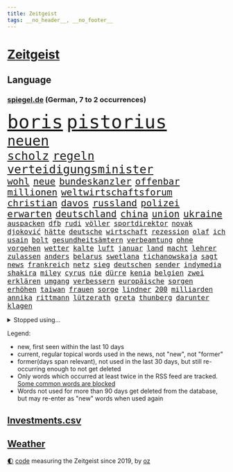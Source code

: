 ```yaml
---
title: Zeitgeist
tags: __no_header__, __no_footer__
---
```


# [Zeitgeist](https://oliz.io/zeitgeist/)

## Language

<h3><a href="https://www.spiegel.de" target="_blank">spiegel.de</a> (German, 7 to 2 occurrences)</h3>
<p style="font-family:monospace">
<span style="font-size:32pt"><a href="news_links.html#boris" class="current">boris</a></span>
<span style="font-size:32pt"><a href="news_links.html#pistorius" class="new">pistorius</a></span>
<br>
<span style="font-size:24pt"><a href="news_links.html#neuen" class="current">neuen</a></span>
<br>
<span style="font-size:20pt"><a href="news_links.html#scholz" class="current">scholz</a></span>
<span style="font-size:20pt"><a href="news_links.html#regeln" class="current">regeln</a></span>
<span style="font-size:20pt"><a href="news_links.html#verteidigungsminister" class="current">verteidigungsminister</a></span>
<br>
<span style="font-size:16pt"><a href="news_links.html#wohl" class="current">wohl</a></span>
<span style="font-size:16pt"><a href="news_links.html#neue" class="current">neue</a></span>
<span style="font-size:16pt"><a href="news_links.html#bundeskanzler" class="current">bundeskanzler</a></span>
<span style="font-size:16pt"><a href="news_links.html#offenbar" class="current">offenbar</a></span>
<span style="font-size:16pt"><a href="news_links.html#millionen" class="current">millionen</a></span>
<span style="font-size:16pt"><a href="news_links.html#weltwirtschaftsforum" class="new">weltwirtschaftsforum</a></span>
<span style="font-size:16pt"><a href="news_links.html#christian" class="current">christian</a></span>
<span style="font-size:16pt"><a href="news_links.html#davos" class="new">davos</a></span>
<span style="font-size:16pt"><a href="news_links.html#russland" class="current">russland</a></span>
<span style="font-size:16pt"><a href="news_links.html#polizei" class="current">polizei</a></span>
<span style="font-size:16pt"><a href="news_links.html#erwarten" class="current">erwarten</a></span>
<span style="font-size:16pt"><a href="news_links.html#deutschland" class="current">deutschland</a></span>
<span style="font-size:16pt"><a href="news_links.html#china" class="current">china</a></span>
<span style="font-size:16pt"><a href="news_links.html#union" class="current">union</a></span>
<span style="font-size:16pt"><a href="news_links.html#ukraine" class="current">ukraine</a></span>
<br>
<span style="font-size:12pt"><a href="news_links.html#auspacken" class="new">auspacken</a></span>
<span style="font-size:12pt"><a href="news_links.html#dfb" class="current">dfb</a></span>
<span style="font-size:12pt"><a href="news_links.html#rudi" class="current">rudi</a></span>
<span style="font-size:12pt"><a href="news_links.html#völler" class="current">völler</a></span>
<span style="font-size:12pt"><a href="news_links.html#sportdirektor" class="current">sportdirektor</a></span>
<span style="font-size:12pt"><a href="news_links.html#novak" class="current">novak</a></span>
<span style="font-size:12pt"><a href="news_links.html#djoković" class="current">djoković</a></span>
<span style="font-size:12pt"><a href="news_links.html#hätte" class="current">hätte</a></span>
<span style="font-size:12pt"><a href="news_links.html#deutsche" class="current">deutsche</a></span>
<span style="font-size:12pt"><a href="news_links.html#wirtschaft" class="current">wirtschaft</a></span>
<span style="font-size:12pt"><a href="news_links.html#rezession" class="current">rezession</a></span>
<span style="font-size:12pt"><a href="news_links.html#olaf" class="current">olaf</a></span>
<span style="font-size:12pt"><a href="news_links.html#ich" class="current">ich</a></span>
<span style="font-size:12pt"><a href="news_links.html#usain" class="new">usain</a></span>
<span style="font-size:12pt"><a href="news_links.html#bolt" class="new">bolt</a></span>
<span style="font-size:12pt"><a href="news_links.html#gesundheitsämtern" class="new">gesundheitsämtern</a></span>
<span style="font-size:12pt"><a href="news_links.html#verbeamtung" class="new">verbeamtung</a></span>
<span style="font-size:12pt"><a href="news_links.html#ohne" class="current">ohne</a></span>
<span style="font-size:12pt"><a href="news_links.html#vorgehen" class="current">vorgehen</a></span>
<span style="font-size:12pt"><a href="news_links.html#wetter" class="current">wetter</a></span>
<span style="font-size:12pt"><a href="news_links.html#kalte" class="current">kalte</a></span>
<span style="font-size:12pt"><a href="news_links.html#luft" class="current">luft</a></span>
<span style="font-size:12pt"><a href="news_links.html#januar" class="current">januar</a></span>
<span style="font-size:12pt"><a href="news_links.html#land" class="current">land</a></span>
<span style="font-size:12pt"><a href="news_links.html#macht" class="current">macht</a></span>
<span style="font-size:12pt"><a href="news_links.html#lehrer" class="current">lehrer</a></span>
<span style="font-size:12pt"><a href="news_links.html#zulassen" class="current">zulassen</a></span>
<span style="font-size:12pt"><a href="news_links.html#anders" class="current">anders</a></span>
<span style="font-size:12pt"><a href="news_links.html#belarus" class="current">belarus</a></span>
<span style="font-size:12pt"><a href="news_links.html#swetlana" class="new">swetlana</a></span>
<span style="font-size:12pt"><a href="news_links.html#tichanowskaja" class="new">tichanowskaja</a></span>
<span style="font-size:12pt"><a href="news_links.html#sagt" class="current">sagt</a></span>
<span style="font-size:12pt"><a href="news_links.html#news" class="current">news</a></span>
<span style="font-size:12pt"><a href="news_links.html#frankreich" class="current">frankreich</a></span>
<span style="font-size:12pt"><a href="news_links.html#netz" class="current">netz</a></span>
<span style="font-size:12pt"><a href="news_links.html#sieg" class="current">sieg</a></span>
<span style="font-size:12pt"><a href="news_links.html#deutschen" class="current">deutschen</a></span>
<span style="font-size:12pt"><a href="news_links.html#sender" class="current">sender</a></span>
<span style="font-size:12pt"><a href="news_links.html#indymedia" class="new">indymedia</a></span>
<span style="font-size:12pt"><a href="news_links.html#shakira" class="new">shakira</a></span>
<span style="font-size:12pt"><a href="news_links.html#miley" class="current">miley</a></span>
<span style="font-size:12pt"><a href="news_links.html#cyrus" class="current">cyrus</a></span>
<span style="font-size:12pt"><a href="news_links.html#nie" class="current">nie</a></span>
<span style="font-size:12pt"><a href="news_links.html#dürre" class="current">dürre</a></span>
<span style="font-size:12pt"><a href="news_links.html#kenia" class="current">kenia</a></span>
<span style="font-size:12pt"><a href="news_links.html#belgien" class="current">belgien</a></span>
<span style="font-size:12pt"><a href="news_links.html#zwei" class="current">zwei</a></span>
<span style="font-size:12pt"><a href="news_links.html#erklären" class="current">erklären</a></span>
<span style="font-size:12pt"><a href="news_links.html#umgang" class="current">umgang</a></span>
<span style="font-size:12pt"><a href="news_links.html#verbessern" class="current">verbessern</a></span>
<span style="font-size:12pt"><a href="news_links.html#europäische" class="current">europäische</a></span>
<span style="font-size:12pt"><a href="news_links.html#sorgen" class="current">sorgen</a></span>
<span style="font-size:12pt"><a href="news_links.html#erhöhen" class="current">erhöhen</a></span>
<span style="font-size:12pt"><a href="news_links.html#taiwan" class="current">taiwan</a></span>
<span style="font-size:12pt"><a href="news_links.html#frauen" class="current">frauen</a></span>
<span style="font-size:12pt"><a href="news_links.html#sorge" class="current">sorge</a></span>
<span style="font-size:12pt"><a href="news_links.html#lindner" class="current">lindner</a></span>
<span style="font-size:12pt"><a href="news_links.html#200" class="current">200</a></span>
<span style="font-size:12pt"><a href="news_links.html#milliarden" class="current">milliarden</a></span>
<span style="font-size:12pt"><a href="news_links.html#annika" class="current">annika</a></span>
<span style="font-size:12pt"><a href="news_links.html#rittmann" class="new">rittmann</a></span>
<span style="font-size:12pt"><a href="news_links.html#lützerath" class="current">lützerath</a></span>
<span style="font-size:12pt"><a href="news_links.html#greta" class="current">greta</a></span>
<span style="font-size:12pt"><a href="news_links.html#thunberg" class="current">thunberg</a></span>
<span style="font-size:12pt"><a href="news_links.html#darunter" class="current">darunter</a></span>
<span style="font-size:12pt"><a href="news_links.html#klagen" class="current">klagen</a></span>
</p>
<details>
<summary>Stopped using...</summary>
<p class="former" style="font-size:12pt">
aktien(817) diktator(817) treffer(817) energien(816) spuren(816) st(816) angebot(815) erzielt(815) flick(815) hansi(815) hinterlassen(815) hsv(815) identifiziert(815) landtag(815) nationalmannschaft(815) stich(815) szenen(815) digitalisierung(814) geduld(814) gestartet(814) herbert(814) korruption(814) mannschaft(814) schwarze(814) wirkte(814) atmosphäre(813) bundestags(813) doku(813) lager(813) stunde(813) äußern(813) behandlung(812) entlastet(812) hieß(812) mancherorts(812) moderne(812) schlug(812) wahlen(812) abends(811) angeklagter(811) denken(811) depressionen(811) interne(811) klimaneutral(811) krankenhäusern(811) witz(811) bitten(810) eingeschränkt(810) engagement(810) evakuiert(810) mainz(810) 75(809) drama(809) erholung(809) gelände(809) gesamte(809) netzwerk(809) recep(809) richterin(809) tayyip(809) unabhängige(809) versteigert(809) vorbereitet(809) bedenken(808) einstigen(808) ließen(808) mali(808) reporter(808) syrien(808) uhr(808) verhandelt(808) anspruch(807) augsburg(807) endspiel(807) erklärte(807) geplanten(807) niederlanden(807) rassistisch(807) schwangere(807) umwelt(807) veranstaltung(807) verschieben(807) breit(806) eintracht(806) halben(806) klaren(806) märchen(806) nominiert(806) selben(806) usbehörden(806) aufnahme(805) einführen(805) einzug(805) fahrrad(805) kiel(805) kindesmissbrauch(805) anthony(804) dominiert(804) eingebrochen(804) julian(804) weißen(804) abgebrochen(803) bestraft(803) ermittlern(803) fuhr(803) möglichst(803) rat(803) sc(803) schauen(803) starker(803) verbindung(803) wiederholt(803) amerikanischen(802) belarussische(802) durchsuchungen(802) gehören(802) islamischen(802) sinn(802) klubs(801) drastische(800) eigentümer(800) null(800) schottland(800) aktivistin(799) demonstrationen(799) falschen(799) stärke(799) eklat(798) jemen(798) siegte(798) stream(798) verbrechen(798) begründet(797) olympische(797) organisation(797) vw(797) beteiligung(796) demokratische(795) gering(795) küstenwache(795) verbände(795) belegen(794) em(794) gesundheitsministerium(794) pflegekräfte(794) lücke(792) brach(790) landesweit(789) nachbar(789) verwickelt(789) bürgerinnen(787) teilnahme(787) apps(786) favorit(786) griechischen(786) s(783) folter(782) abhängig(781) bangt(781) empfehlung(780) schaut(780) aufgefunden(779) stellung(779) rang(778) kassieren(777) uhaft(776) rutschte(774) schock(773) sarah(772) schmerz(770) sogenannten(769) erhebliche(762) nächstes(762) karlsruhe(761) zeitung(759) härtere(755) tolle(755) heizen(754) drohne(752) 85(749) maschinen(746) ärmelkanal(745) brachten(739) heidelberg(722) polizeiruf(714) zusätzlichen(705) fotografiert(697) gezielt(687) rückgang(671) medaille(668) hochschulen(660) verantwortliche(649) politikern(648) zusammengebrochen(647) athen(645) bewirbt(641) angebote(627) westlichen(618) zwischenfall(617) werte(614) forschende(607) trost(601) holz(596) gestanden(594) 800(589) gefilmt(571) kontinent(571) fotografen(560) aussterben(556) arte(551) morgens(551) rereportage(551) brannte(548) irre(541) bundesrat(539) 9(537) chaotischen(532) sichtbar(520) gremium(518) erfolglos(517) einführung(516) vertretung(515) fraktion(509) erkrankte(503) exil(501) gerissen(499) händen(489) funktionen(488) überraschende(483) diebe(480) nachmittag(479) meldeten(468) draghi(466) arten(465) kursieren(456) emotionen(449) vermitteln(444) bahnen(441) zeitpunkt(436) bedrängt(435) volksverhetzung(435) einander(432) gasversorgung(431) abu(424) inklusive(423) schlimme(422) härte(421) luftwaffe(420) schülerin(419) töchtern(419) betrüger(414) stadtteil(414) generationen(413) summen(411) rande(407) auge(405) geringer(405) gestiegene(404) regierungen(403) trip(403) beteiligte(402) verwüstung(398) historischer(397) begehen(395) wmteilnahme(395) auseinandersetzungen(394) außenministerium(393) piloten(392) brandbrief(389) gelb(389) dinosaurier(387) meteorologen(387) loch(386) swift(383) teuerung(378) zuständig(378) gedenkt(375) senden(374) beziehen(372) brown(370) bronze(369) bundesinnenministerin(369) südosten(365) menschenrechtler(364) bat(362) gefechte(360) meere(358) normalen(358) wolf(357) vorm(356) kahn(354) verkaufte(353) verringern(351) donezk(349) mitgliedstaaten(347) mutigen(346) gerichte(344) 2002(343) großbrand(341) brandanschlag(340) entführung(340) verzweifeln(339) aufgeklärt(338) justizministerium(337) erneuert(336) teilten(336) 49(335) einheit(332) fisch(332) fremd(330) erstem(329) reichweite(327) sofortige(326) runter(323) schätzt(323) bejubelt(321) klug(319) vereinigte(319) verwaltung(314) schülern(313) leuten(311) gitter(309) problems(308) dubiosen(307) straßburg(306) krause(304) terror(303) lücken(301) lebe(300) arbeitszeit(299) bomben(298) taktik(298) inakzeptable(295) maskendeals(294) odessa(294) spiegelbildungsnewsletter(294) statistisches(294) stoff(294) fußballspiel(293) linkspartei(293) beschuldigten(290) evakuierung(290) rekordtief(289) töchter(288) nukleare(287) 34(284) baustelle(284) melanie(284) links(282) zugriff(281) energiesparen(280) wappnen(280) breiten(279) austricksen(278) messerattacke(277) hochrangige(275) schnellere(275) günstige(274) zuflucht(271) nationalelf(270) spart(270) g20(269) kriegsführung(268) fußballweltmeisterschaft(267) sizilien(267) house(266) 48(265) abgrund(264) g7(263) hängengeblieben(261) spürt(261) ernste(257) spannung(257) beigelegt(256) belegschaft(256) täters(256) 24jährige(254) einsetzt(251) gewalttaten(250) schönen(250) haare(248) hammer(248) indische(246) taugt(246) bayreuth(244) generalstaatsanwaltschaft(244) stichwahl(244) export(243) 84(241) nachvollziehbar(241) übergriffen(241) ifoinstituts(237) lokführer(236) mannheim(234) gefährdete(233) unterlag(231) fragwürdige(230) gepäck(230) hoeneß(229) uli(229) netzagenturchef(227) prinzessin(227) love(226) westjordanland(225) hitze(224) airport(223) schutzmasken(223) gestürmt(222) längerer(220) lösungen(220) syrischen(220) vereidigt(220) japanische(219) managerin(219) suchte(219) angeschlagenen(218) ausgezahlt(218) vermittelte(218) waggons(218) besitzt(217) dauerhaften(217) r(217) regierungsbildung(215) budget(214) libanon(214) brittney(213) griner(213) ryanair(213) sanktionieren(213) debattiert(212) 16jährigen(211) 21jähriger(211) erdoğans(211) 110(210) besseren(210) nachbesserungen(210) usbasketballerin(210) verschleiert(207) kapazitäten(204) henry(203) ruben(203) provozieren(201) manch(200) tempel(200) zunehmender(200) chaotisch(199) übung(199) weltrekord(197) attestiert(196) jimmy(196) 9eurotickets(195) defekt(195) fotografinnen(195) terrororganisation(195) kaputte(194) medikament(194) neuseelands(194) mitgenommen(193) zuwanderung(193) erobern(190) intervention(190) neustart(190) ausgewählt(189) wmhalbfinale(189) arbeiteten(188) erfinder(186) jubelte(186) krebserkrankung(185) bruttoinlandsprodukt(184) angelegte(183) ryan(182) genauer(181) stützen(181) geeigneten(179) detonationen(176) hessische(176) portugals(176) reservisten(176) strich(176) cumexaffäre(175) freizeit(175) misere(175) unzufriedene(175) vorschreiben(175) demonstrant(173) 27jährige(172) horrenden(172) verletzen(172) überlegt(172) brandstifter(171) frauenrechte(171) legal(171) geflüchteter(170) koffer(169) lucas(169) oslo(169) schadstoffe(169) gartenkolumne(168) gekürt(168) grundstück(168) kultusminister(168) prostituierte(168) streicheln(168) bestechung(167) usraumfahrtbehörde(167) antisemitismusvorwürfen(166) folgten(166) digitale(165) vergleicht(165) zugezogen(165) schwede(163) vorlage(163) gewährleisten(162) angehoben(161) historikerin(160) klausmichael(160) zurückhaltung(160) privater(159) gruppenphase(158) besprüht(157) dach(157) klimafreundlich(157) tribut(157) service(156) effektiv(155) offenlegen(155) japanischer(154) lautes(154) motorradfahrer(153) effekt(152) fahrerin(152) sterling(152) ellen(151) unterkunft(151) teenagern(149) 40jährige(148) korrekt(148) kulturpolitik(148) schmelzen(148) technisch(148) giorgia(147) meloni(147) aufatmen(146) gründet(146) kanalinsel(146) komplikationen(145) diana(144) nation(144) üblich(144) ron(143) schreitet(143) durchs(142) postfaschistische(142) dopingprobe(141) dopings(141) flüssen(141) verabschiedete(140) berechnungen(139) einladung(139) hoffnungsträger(138) verpflichtungen(138) bestes(137) desantis(136) gaspreis(136) leistet(136) shitstorm(135) zugrunde(135) bach(134) überraschen(134) haken(133) harmlos(133) home(133) selbstbewusstsein(132) smart(132) spätsommer(132) tv+(132) wunderbar(132) usstaat(131) angezeigt(130) rot(130) energiequelle(128) falten(128) gehörten(128) klappen(128) anhaltender(127) aufbegehren(127) ussenat(127) wenigstens(127) beworben(126) hilfspaket(126) regenfällen(126) sicherer(126) 00(125) ermordete(125) goldener(125) verstöße(125) eismassen(124) lebensgefährliche(124) rutschen(124) tagesordnung(124) extremismus(123) seitenlinie(123) deutlicher(122) geldwäsche(121) rowling(121) energiepauschale(120) oppositionschef(120) archäologen(119) beschaffen(119) cumex(119) gänzlich(119) schiefgehen(119) skizziert(119) staatsstreich(119) befürworten(118) skigebiete(118) verlage(118) wunderkind(118) angeblicher(117) atlantik(117) berechnet(117) bombenanschlag(117) drehbuchautor(117) erforderlich(117) gegenmaßnahme(117) glaubte(117) saisonsieg(116) behindert(115) fdpvize(115) bangkok(113) regisseurin(113) fauci(112) fristverlängerung(112) kanadischen(112) kurznachrichtendienst(112) mainzer(112) usbörsenaufsicht(112) verfassungsgericht(112) videotest(112) bösewicht(111) verprügelt(111) bauart(110) frühes(110) geteilt(110) igor(110) remo(110) elektroschrott(107) listen(107) abpfiff(106) bereut(106) nationalsozialismus(106) unabhängigen(106) vegane(106) vorurteile(106) parteiübergreifend(105) zeitlich(105) iranerinnen(104) jk(104) wasserversorgung(104) ber(103) stromkosten(103) branchen(102) rechtsradikale(102) sadness(102) triangle(102) abgelöst(101) blockierten(101) bundesnetzagenturchef(101) leyens(101) strompreisbremse(101) einverstanden(100) angelina(99) befreiten(99) blond(99) geschlecht(99) jolie(99) mondmission(99) abtrünnigen(98) krone(98) rausgeworfen(98) modewelt(97) winkel(97) wohnraum(97) fachmesse(96) stromausfällen(96) bootsunglück(95) fortschrittlich(95) spiels(95) sprangen(95) forscherin(94) pflichten(94) euparlaments(93) ios(93) fortschritte(92) initiiert(92) prozessauftakt(92) reynolds(92) antrieb(91) it's(91) mitteilte(91) stärkere(91) wirtschaftsinteressen(91) allgegenwärtig(90) arbeitgeberpräsident(90) arbeitszeiterfassung(90) brennholz(90) charakter(90) dauerkrise(90) dulger(90) einwanderung(90) floridas(90) nahbar(90) penibel(90) verschenkt(90) wlan(90) balkanroute(89) brutalität(89) degeneres(89) geldentzug(89) grenzgebiet(89) kassierer(89) opel(89) smartwatch(89) versorgungssicherheit(89) windsors(89) bedeutende(88) matthäus(88) neymar(88) sofortiger(88) östlund(88) ausscheiden(87) eisenbahner(87) finanzämter(87) haustier(87) lobte(87) nacken(87) routine(87) watch(87) álvarez(87) aufgenommenen(86) heiko(86) kündigungen(86) sauber(86) schmuckstücke(86) 47jähriger(85) boomer(85) coronamaskenaffäre(85) dreieinhalb(85) düpierte(85) eingriffe(85) harmlosen(85) juliane(85) store(85) superspreaderevent(85) belastungsgrenze(84) daniela(84) imperialismus(84) iocpräsident(84) mobilen(84) nominierungen(84) ode(84) verfilmt(84) verhältnissen(84) haushaltsausschuss(83) härtesten(83) kern(83) manches(83) strategischen(83) teamkollegen(83) zitiert(83) bauarbeiter(82) gehüllt(82) gruppenspiel(82) hungersnot(82) regimes(82) unstimmigkeiten(82) wiktor(82) wohlbefinden(82) abfahrt(81) besiegen(81) datenanalyse(81) ecken(81) katze(81) kolonien(81) kreativen(81) mögen(81) verschwörungsideologien(81) vizepräsidentin(81) waffenhändler(81) 53jährige(80) dahintersteckt(80) guttenberg(80) karltheodor(80) nachhaltigkeitsziele(80) poetische(80) soldatin(80) ausgestanden(79) belgiens(79) giroud(79) isolierung(79) olivier(79) verbandes(79) wahlsieg(79) 1813(78) alleingelassen(78) dahmer(78) erzielen(78) exemplar(78) exwirecardchef(78) faschistischen(78) judith(78) polare(78) razzien(78) staatlicher(78) umfassend(78) verrückten(78) wmgastgeber(78) wärmen(78) ausbreiten(77) finanzausschuss(77) geheimdokumente(77) rechtsnationalen(77) uniprofessor(77) benachteiligten(76) großrazzia(76) stadtderby(76) warburg(76) fatal(75) massenweise(75) milliardenschweres(75) applenutzer(74) dominik(74) festnehmen(74) intensiv(74) sozialdemokrat(74) 7500(73) bosnienherzegowina(73) düngemittel(73) kämpferin(73) mullahregime(73) neunziger(73) schräge(73) unglücksursache(73) veganen(73) verharmlost(73) angekündigter(72) besitz(72) buchung(72) gekehrt(72) morten(72) revolutionsgarden(72) bereichen(71) fahrplan(71) forscht(71) getarnt(71) indonesien(71) klimaminister(71) medienschaffende(71) sec(71) spitznamen(71) ausgesperrt(70) carter(70) intensivmediziner(70) liest(70) polarisiert(70) 02rückstand(69) altem(69) ausmachen(69) desaströsen(69) dwd(69) eugipfel(69) feindselige(69) streits(69) vorziehen(69) angelegt(68) erinnerte(68) karlheinz(68) leukämie(68) nachtzug(68) rummenigge(68) synagoge(68) teenagerin(68) dave(67) entzug(67) finalen(67) höchststrafe(67) abbruch(66) hardlinern(66) mia(66) ministerpräsidentenkonferenz(66) mittlerer(66) rentenalter(66) rufe(66) solidarisieren(66) unmittelbarer(66) weint(66) 124(65) berufsgruppen(65) energiepreisbremse(65) friedensnobelpreis(65) iskämpfer(65) usfußball(65) arbeitsvertrag(64) baumaterialien(64) defensive(64) haftbefehle(64) horten(64) schuldspruch(64) verwandelte(64) wwf(64) aufzuhören(63) auktion(63) detonation(63) sonniger(63) todesstrafe(63) emanzipation(62) expolizisten(62) freigekommen(62) fußballderby(62) kriminalfall(62) achtmal(61) aufschlag(61) aufsichtsrat(61) entzogen(61) exiliranerin(61) verurteilungen(61) augenzeugen(60) designierte(60) inkompetenz(60) unterdrücken(60) wahlkampfauftritt(60) chipkonzerns(59) energieinfrastruktur(59) energieministerin(59) fahrplanwechsel(59) infineon(59) nachlässigkeit(59) tafeln(59) unerbittlich(59) chili(58) erkältungswelle(58) euparlamentarier(58) gorillas(58) klebte(58) konsulats(58) lebzeiten(58) neuerliche(58) verfehlen(58) ausbrüchen(57) chronisch(57) eingelegt(57) einheimische(57) gefälscht(57) getir(57) ioc(57) kopfhörer(57) marginal(57) millionenwert(57) unberechenbar(57) argentinische(56) derben(56) grant(56) konstantin(56) konstruiert(56) kuhle(56) leidenschaft(56) spacex(56) geiselhaft(55) luftabwehrsysteme(55) pils(55) susan(55) ausverkauft(54) europaparlaments(54) allermeisten(53) ausgesagt(53) ausschalten(53) flüchtlingsheim(53) gezerrt(53) grüße(53) hang(53) krishnan(53) landebahnen(53) machtverhältnisse(53) absurde(52) anschlagsserie(52) blattgemüse(52) filmpreis(52) human(52) kinderkliniken(52) kinderstationen(52) kitapflicht(52) nonnen(52) pfleger(52) queere(52) regierungsoberhaupt(52) rights(52) zuständigen(52) ausgebuht(51) prozesstag(51) rundumschlag(51) sympathie(51) tübinger(51) vorsieht(51) digitaler(50) drohnenangriffe(50) erprobte(50) geendet(50) kinderbücher(50) nächtlichen(50) rekrutieren(50) behinderung(49) jets(49) mastodon(49) talentierten(49) uscharts(49) 56jährigen(48) reading(48) 21jährige(47) beeindrucken(47) besserer(47) gewalttätiger(47) schauten(47) unangekündigt(47) zigaretten(47) zutage(47) anschauen(46) erdrutschen(46) großmeister(46) philip(46) aufwendigen(45) militärflugzeuge(45) warfen(45) wunderbares(45) ausharren(44) klebt(44) menschenrechtsverstöße(44) sozialamt(44) ulm(44) zustellung(44) 4(43) amir(43) autoreifen(43) chinareise(43) herauskommt(43) häufigsten(43) langfristigen(43) zerschlagen(43) linkedin(42) lockdowns(42) meiden(42) netzwerke(42) energiehilfen(41) heftigsten(41) klingeln(41) potenziell(41) ramaphosa(41) reichlich(41) rheingold(41) südafrikas(41) überreicht(41) brantner(40) charme(40) drogensucht(40) grenzregion(40) winterhilfe(40) wurm(40) leichtigkeit(39) niemandem(39) blauen(38) capitals(38) dhabi(38) gentleman(38) industriestaaten(38) owetschkin(38) psychiatrischen(38) schutzschirm(38) twitters(38) plastik(37) renaissance(37) unbemannte(37) verzögerte(37) vorfreude(37) glatt(36) präsidentschaftskandidatur(36) skepsis(36) klimaklub(35) ausgabe(34) bezüglich(34) co₂abgabe(34) eingetreten(34) i̇mamoğlu(34) podestplatz(34) treu(34) backstreet(33) eintrittsalter(33) istanbuls(33) jahrhunderte(33) langfristige(33) bali(32) boys(32) tribüne(32) ungehorsam(32) awdijiwka(31) brilliert(31) echter(31) innensenatorin(31) männlich(31) realistisch(31) rex(31) schädel(31) siesta(31) sparsamkeit(31) tyrannosaurus(31) babyboomer(30) coronazeit(30) heizöl(30) ärgerlich(30) übersteht(30) 2004(29) dauerhaftes(29) demokratien(29) deutschlandfunk(29) lauter(29) wirecardchef(29) 1978(28) a9(28) altnazi(28) nordeuropa(28) reinhardt(28) stricken(28) todesfolge(28) ukrainerinnen(28) wärmepumpe(28) ecuador(27) exekutiert(27) fifachef(27) gastarbeitern(27) gegensatz(27) meilenstein(27) tarifbeschäftigten(27) 1991(26) abschiebungen(26) arztpraxen(26) ergriff(26) fiebersäfte(26) körperlicher(26) mobilfunknetz(26) rheinland(26) siegfried(26) wunderschöne(26) anrichten(25) chips(25) deschamps(25) flogen(25) portugiese(25) vollen(25) afdbundestagsabgeordnete(24) microsofts(24) bildchefredakteur(23) erliegt(23) gefoltert(23) habhaft(23) innenleben(23) schmerzt(23) usjournalist(23) vorrundenaus(23) wiederhergestellt(23) autounfalls(22) einhorn(22) exmitarbeiter(22) führungsebene(22) goldenen(22) jay(22) kontrollgremium(22) laptop(22) leno(22) natopartner(22) redaktionsräume(22) surface(22) territoriums(22) usmoderator(22) verlorene(22) munter(21) nico(21) orionkapsel(21) scheidende(21) verbannt(21) aufgibt(20) cannabisöl(20) diwchef(20) fratzscher(20) genozid(20) krankenschwestern(20) orion(20) rsvirus(20) selfies(20) workation(20) 265(19) anspannung(19) bedient(19) beraterfirmen(19) bevölkerungsschutz(19) traumjob(19) unterzogen(19) check(18) elternzeit(18) genitalien(18) handelsabkommen(18) jüngstes(18) schneefällen(18) support(18) weltmeisterschaften(18) zerbrochen(18) boykottieren(17) coronafolgen(17) einwanderungsland(17) eisige(17) fitness(17) ronaldos(17) räumten(17) traut(17) 125000(16) digitales(16) guillermo(16) hofdame(16) warnstreik(16) dschenin(15) entrüstung(15) gestalten(15) löffel(15) ordnen(15) protestler(15) u9(15) vorrunde(15) 33jährigen(14) box(14) durchgreifen(14) gaal(14) geklebt(14) infektionswelle(14) irische(14) kitamisere(14) koordinieren(14) landeshauptstadt(14) senkrecht(14) advent(13) esperanza(13) f35kampfjets(13) festliche(13) geprobt(13) höegh(13) passagierflugzeugs(13) schneit(13) maier(12) militärhilfe(12) missbrauchte(12) nasser(12) schulsystem(12) stadelheim(12) südamerikaner(12) verabredet(12) übergossen(12) auszuscheiden(11) itexperten(11) maskengeschäfte(11) medizinischer(11) messis(11) podcastfolge(11) vergrößern(11) weltstars(11)
</p>
</details>
<p>Legend:
<ul>
<li><span class="new">new</span>, first seen within the last 10 days</li>
<li><span class="current">current</span>, regular topical words used in the news, not "new", not "former"</li>
<li><span class="former">former(days span relevant)</span>, not used in the last 30 days, but still re-occurring enough to not get deleted</li>
<li>Only words which occurred at least twice in the RSS feed are tracked. <a href="language/filters.py">Some common words are blocked</a></li>
<li>Words not used for more than 90 days get deleted from the database, but may re-enter as "new" words when used again</li>
</ul>
</p>

## [Investments](investments.html)[.csv](investments.csv)

## [Weather](weather.html)

<footer>
<a href="javascript:toggleTheme()" class="nav">🌓</a>
<a href="https://github.com/ooz/zeitgeist">code</a> measuring the Zeitgeist since 2019, by <a href="https://oliz.io">oz</a>
</footer>
